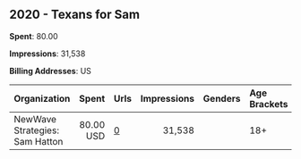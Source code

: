 ## 2020 - Texans for Sam 
**Spent**: 80.00

**Impressions**: 31,538

**Billing Addresses**: US

|Organization|Spent|Urls|Impressions|Genders|Age Brackets|Country Codes|
|:---|---:|:---|---:|:---|:---|:---|
|NewWave Strategies: Sam Hatton|80.00 USD|[0](https://www.snap.com/political-ads/asset/55b705547096238f4df6fe0d09d4c15bf6a7743c1e31cb2202a26362de017be2?mediaType=png)|31,538||18+|united states|
